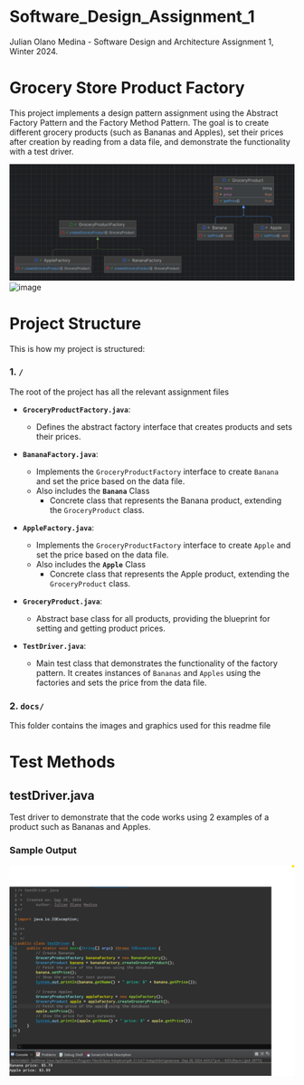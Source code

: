 # Software_Design_Assignment_1
Julian Olano Medina - Software Design and Architecture Assignment 1, Winter 2024.
# Grocery Store Product Factory
This project implements a design pattern assignment using the Abstract Factory Pattern and the Factory Method Pattern. The goal is to create different grocery products (such as Bananas and Apples), set their prices after creation by reading from a data file, and demonstrate the functionality with a test driver.

![Updated UML Diagram](docs/Updated%20UML%20Diagram.png)
![image](https://github.com/user-attachments/assets/559a8c0c-c4c1-4fb1-95a5-11293028f471)

# Project Structure
This is how my project is structured:

### **1. `/`**
The root of the project has all the relevant assignment files

- **`GroceryProductFactory.java`**: 
  - Defines the abstract factory interface that creates products and sets their prices.
  
- **`BananaFactory.java`**:
  - Implements the `GroceryProductFactory` interface to create `Banana` and set the price based on the data file.
  - Also includes the **`Banana`** Class
    - Concrete class that represents the Banana product, extending the `GroceryProduct` class.
  
- **`AppleFactory.java`**:
  - Implements the `GroceryProductFactory` interface to create `Apple` and set the price based on the data file.
  - Also includes the **`Apple`** Class
    - Concrete class that represents the Apple product, extending the `GroceryProduct` class.

- **`GroceryProduct.java`**:
  - Abstract base class for all products, providing the blueprint for setting and getting product prices.

- **`TestDriver.java`**:
  - Main test class that demonstrates the functionality of the factory pattern. It creates instances of `Bananas` and `Apples` using the factories and sets the price from the data file.

### **2. `docs/`**
This folder contains the images and graphics used for this readme file

# Test Methods

## testDriver.java
Test driver to demonstrate that the code works
using 2 examples of a product such as Bananas and Apples.
### Sample Output

![Sample Output](docs/Proof%20Code%20Works.png)
